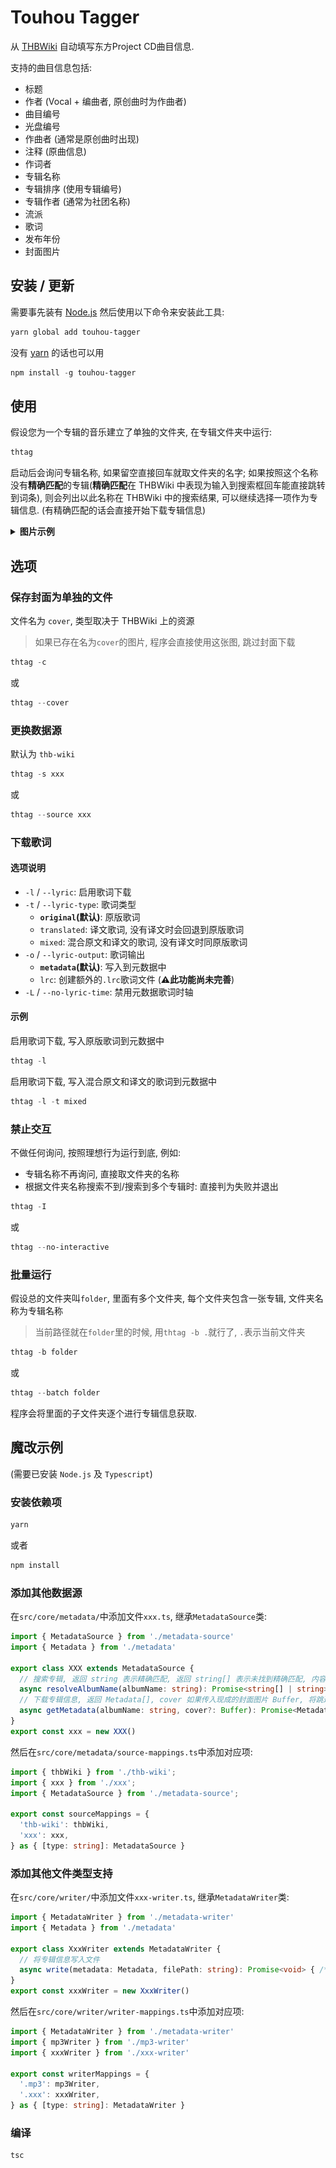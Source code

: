# Touhou Tagger
从 [THBWiki](http://thwiki.cc/首页) 自动填写东方Project CD曲目信息.

支持的曲目信息包括:
- 标题
- 作者 (Vocal + 编曲者, 原创曲时为作曲者)
- 曲目编号
- 光盘编号
- 作曲者 (通常是原创曲时出现)
- 注释 (原曲信息)
- 作词者
- 专辑名称
- 专辑排序 (使用专辑编号)
- 专辑作者 (通常为社团名称)
- 流派
- 歌词
- 发布年份
- 封面图片

## 安装 / 更新
需要事先装有 [Node.js](https://nodejs.org/en/)
然后使用以下命令来安装此工具:
```powershell
yarn global add touhou-tagger
```
没有 [yarn](https://yarnpkg.com/getting-started/install) 的话也可以用
```powershell
npm install -g touhou-tagger
```
## 使用
假设您为一个专辑的音乐建立了单独的文件夹, 在专辑文件夹中运行:
```powershell
thtag
```
启动后会询问专辑名称, 如果留空直接回车就取文件夹的名字; 如果按照这个名称没有**精确匹配**的专辑(**精确匹配**在 THBWiki 中表现为输入到搜索框回车能直接跳转到词条), 则会列出以此名称在 THBWiki 中的搜索结果, 可以继续选择一项作为专辑信息. (有精确匹配的话会直接开始下载专辑信息)

<details><summary><strong>图片示例</strong></summary>
<div>
  <img src="./before-files.jpg" alt="example" width="800">
</div>
<div>
  <img src="./before.jpg" alt="example" width="400">
</div>
<div>
  <img src="./after-files.jpg" alt="example" width="800">
</div>
<div>
  <img src="./after.jpg" alt="example" width="400">
</div>
</details>

## 选项
### 保存封面为单独的文件
文件名为 `cover`, 类型取决于 THBWiki 上的资源
> 如果已存在名为`cover`的图片, 程序会直接使用这张图, 跳过封面下载

```powershell
thtag -c
```
或
```powershell
thtag --cover
```
### 更换数据源
默认为 `thb-wiki`

```powershell
thtag -s xxx
```
或
```powershell
thtag --source xxx
```
### 下载歌词
#### 选项说明
- `-l` / `--lyric`: 启用歌词下载
- `-t` / `--lyric-type`: 歌词类型
  - **`original`(默认)**: 原版歌词
  - `translated`: 译文歌词, 没有译文时会回退到原版歌词
  - `mixed`: 混合原文和译文的歌词, 没有译文时同原版歌词
- `-o` / `--lyric-output`: 歌词输出
  - **`metadata`(默认)**: 写入到元数据中
  - `lrc`: 创建额外的`.lrc`歌词文件 (**⚠此功能尚未完善**)
- `-L` / `--no-lyric-time`: 禁用元数据歌词时轴

#### 示例
启用歌词下载, 写入原版歌词到元数据中
```powershell
thtag -l
```
启用歌词下载, 写入混合原文和译文的歌词到元数据中
```powershell
thtag -l -t mixed
```

### 禁止交互
不做任何询问, 按照理想行为运行到底, 例如:
- 专辑名称不再询问, 直接取文件夹的名称
- 根据文件夹名称搜索不到/搜索到多个专辑时: 直接判为失败并退出
```powershell
thtag -I
```
或
```powershell
thtag --no-interactive
```

### 批量运行
假设总的文件夹叫`folder`, 里面有多个文件夹, 每个文件夹包含一张专辑, 文件夹名称为专辑名称
> 当前路径就在`folder`里的时候, 用`thtag -b .`就行了, `.`表示当前文件夹

```powershell
thtag -b folder
```
或
```powershell
thtag --batch folder
```
程序会将里面的子文件夹逐个进行专辑信息获取.

## 魔改示例
(需要已安装 `Node.js` 及 `Typescript`)
### 安装依赖项
```powershell
yarn
```
或者
```powershell
npm install
```
### 添加其他数据源
在`src/core/metadata/`中添加文件`xxx.ts`, 继承`MetadataSource`类:
```TypeScript
import { MetadataSource } from './metadata-source'
import { Metadata } from './metadata'

export class XXX extends MetadataSource {
  // 搜索专辑, 返回 string 表示精确匹配, 返回 string[] 表示未找到精确匹配, 内容是根据 albumName 搜索得到的结果
  async resolveAlbumName(albumName: string): Promise<string[] | string> { /* ... */ }
  // 下载专辑信息, 返回 Metadata[], cover 如果传入现成的封面图片 Buffer, 将跳过封面下载节省时间
  async getMetadata(albumName: string, cover?: Buffer): Promise<Metadata[]> { /* ... */ }
}
export const xxx = new XXX()
```
然后在`src/core/metadata/source-mappings.ts`中添加对应项:
```TypeScript
import { thbWiki } from './thb-wiki';
import { xxx } from './xxx';
import { MetadataSource } from './metadata-source';

export const sourceMappings = {
  'thb-wiki': thbWiki,
  'xxx': xxx,
} as { [type: string]: MetadataSource }
```

### 添加其他文件类型支持
在`src/core/writer/`中添加文件`xxx-writer.ts`, 继承`MetadataWriter`类:
```TypeScript
import { MetadataWriter } from './metadata-writer'
import { Metadata } from './metadata'

export class XxxWriter extends MetadataWriter {
  // 将专辑信息写入文件
  async write(metadata: Metadata, filePath: string): Promise<void> { /* ... */ }
}
export const xxxWriter = new XxxWriter()
```
然后在`src/core/writer/writer-mappings.ts`中添加对应项:
```TypeScript
import { MetadataWriter } from './metadata-writer'
import { mp3Writer } from './mp3-writer'
import { xxxWriter } from './xxx-writer'

export const writerMappings = {
  '.mp3': mp3Writer,
  '.xxx': xxxWriter,
} as { [type: string]: MetadataWriter }
```

<!--
### 导出API
若需要导出API, 可在`src/core/index.ts`中添加相应导出:
```TypeScript
export * from './writer/metadata-writer'
export * from './writer/mp3-writer'
export * from './writer/writer-mappings'
export * from './metadata/metadata'
export * from './metadata/metadata-source'
export * from './metadata/source-mappings'
export * from './metadata/thb-wiki'

export * from './writer/xxx-writer'
export * from './metadata/xxx'
```
-->

### 编译
```powershell
tsc
```

